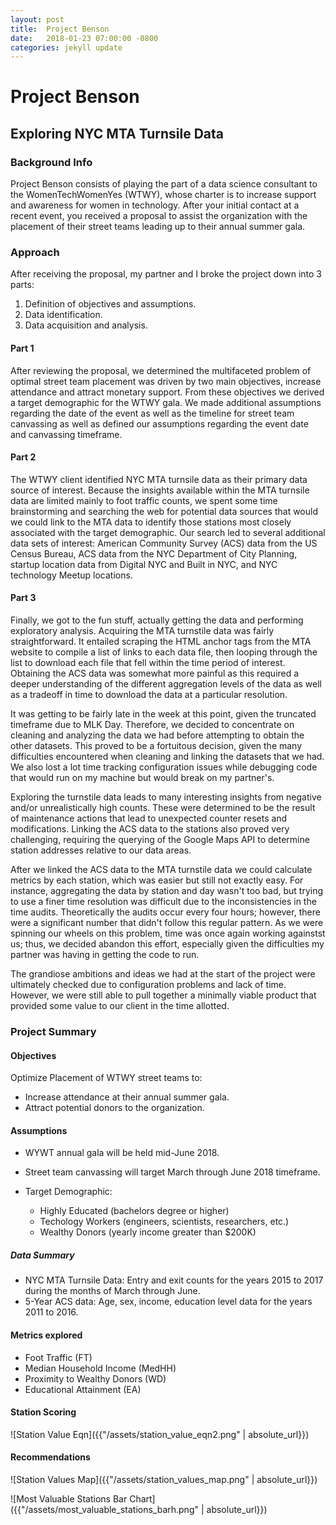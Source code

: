 ```yaml
---
layout: post
title:  Project Benson
date:   2018-01-23 07:00:00 -0800
categories: jekyll update
---
```

# Project Benson

## Exploring NYC MTA Turnsile Data

### Background Info

Project Benson consists of playing the part of a data science consultant to the WomenTechWomenYes (WTWY), whose charter is to increase support and awareness for women in technology.  After your initial contact at a recent event, you received a proposal to assist the organization with the placement of their street teams leading up to their annual summer gala.

### Approach

After receiving the proposal, my partner and I broke the project down into 3 parts:

1. Definition of objectives and assumptions.
1. Data identification.
1. Data acquisition and analysis.

#### Part 1

After reviewing the proposal, we determined the multifaceted problem of optimal street team placement was driven by two main objectives, increase attendance and attract monetary support.  From these objectives we derived a target demographic for the WTWY gala.  We made additional assumptions regarding the date of the event as well as the timeline for street team canvassing as well as defined our assumptions regarding the event date and canvassing timeframe.

#### Part 2

The WTWY client identified NYC MTA turnsile data as their primary data source of interest.  Because the insights available within the MTA turnsile data are limited mainly to foot traffic counts, we spent some time brainstorming and searching the web for potential data sources that would we could link to the MTA data to identify those stations most closely associated with the target demographic.  Our search led to several additional data sets of interest: American Community Survey (ACS) data from the US Census Bureau, ACS data from the NYC Department of City Planning, startup location data from Digital NYC and Built in NYC, and NYC technology Meetup locations.

#### Part 3

Finally, we got to the fun stuff, actually getting the data and performing exploratory analysis.  Acquiring the MTA turnstile data was fairly straightforward.  It entailed scraping the HTML anchor tags from the MTA website to compile a list of links to each data file, then looping through the list to download each file that fell within the time period of interest.  Obtaining the ACS data was somewhat more painful as this required a deeper understanding of the different aggregation levels of the data as well as a tradeoff in time to download the data at a particular resolution.

It was getting to be fairly late in the week at this point, given the truncated timeframe due to MLK Day.  Therefore, we decided to concentrate on cleaning and analyzing the data we had before attempting to obtain the other datasets.  This proved to be a fortuitous decision, given the many difficulties encountered when cleaning and linking the datasets that we had.  We also lost a lot time tracking configuration issues while debugging code that would run on my machine but would break on my partner's.

Exploring the turnstile data leads to many interesting insights from negative and/or unrealistically high counts.  These were determined to be the result of maintenance actions that lead to unexpected counter resets and modifications. Linking the ACS data to the stations also proved very challenging, requiring the querying of the Google Maps API to determine station addresses relative to our data areas.

After we linked the ACS data to the MTA turnstile data we could calculate metrics by each station, which was easier but still not exactly easy.  For instance, aggregating the data by station and day wasn't too bad, but trying to use a finer time resolution was difficult due to the inconsistencies in the time audits.  Theoretically the audits occur every four hours; however, there were a significant number that didn't follow this regular pattern.  As we were spinning our wheels on this problem, time was once again working againstst us; thus, we decided abandon this effort, especially given the difficulties my partner was having in getting the code to run.

The grandiose ambitions and ideas we had at the start of the project were ultimately checked due to configuration problems and lack of time.  However, we were still able to pull together a minimally viable product that provided some value to our client in the time allotted.

### Project Summary

#### Objectives

Optimize Placement of WTWY street teams to:

* Increase attendance at their annual summer gala.
* Attract potential donors to the organization.

#### Assumptions

* WYWT annual gala will be held mid-June 2018.
* Street team canvassing will target March through June 2018 timeframe.
* Target Demographic:

  * Highly Educated (bachelors degree or higher)
  * Techology Workers (engineers, scientists, researchers, etc.)
  * Wealthy Donors (yearly income greater than $200K)

##### Data Summary

* NYC MTA Turnsile Data: Entry and exit counts for the years 2015 to 2017 during the months of March through June.
* 5-Year ACS data: Age, sex, income, education level data for the years 2011 to 2016.

#### Metrics explored

* Foot Traffic (FT)
* Median Household Income (MedHH)
* Proximity to Wealthy Donors (WD)
* Educational Attainment (EA)

#### Station Scoring

![Station Value Eqn]({{"/assets/station_value_eqn2.png" | absolute_url}})

#### Recommendations

![Station Values Map]({{"/assets/station_values_map.png" | absolute_url}})

![Most Valuable Stations Bar Chart]({{"/assets/most_valuable_stations_barh.png" | absolute_url}})
